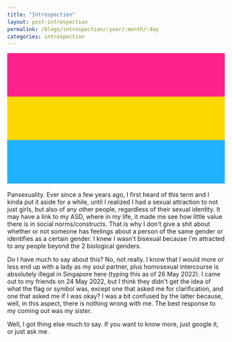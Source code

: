 ```yaml
---
title: "Introspection"
layout: post-introspection
permalink: /blogs/introspection/:year/:month/:day
categories: introspection
---
```


<!--

<span class='disable-selection' ondblclick="this.innerHTML=''">&lt;<b>REDACTED</b>&gt;</span>

-->

<img class="w-100" src="/static/images/pan.png">

Pansexuality. Ever since a few years ago, I first heard of this term and I kinda put it aside for a while, until I realized I had a sexual attraction to not just girls, but also of any other people, regardless of their sexual identity. It may have a link to my ASD, where in my life, it made me see how little value there is in social norms/constructs. That is why I don't give a shit about whether or not someone has feelings about a person of the same gender or identifies as a certain gender. I knew I wasn't bisexual because i'm attracted to any people beyond the 2 biological genders.

Do I have much to say about this? No, not really. I know that I would more or less end up with a lady as my soul partner, plus homosexual intercourse is absolutely illegal in Singapore here (typing this as of 26 May 2022). I came out to my friends on 24 May 2022, but I think they didn't get the idea of what the flag or symbol was, except one that asked me for clarification, and one that asked me if I was okay? I was a bit confused by the latter because, well, in this aspect, there is nothing wrong with me. The best response to my coming out was my sister.

Well, I got thing else much to say. If you want to know more, just google it, or just ask me. 
